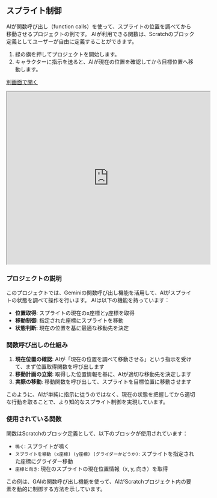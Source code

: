 ## スプライト制御

AIが関数呼び出し（function calls）を使って、スプライトの位置を調べてから移動させるプロジェクトの例です。
AIが利用できる関数は、Scratchのブロック定義としてユーザーが自由に定義することができます。

1. 緑の旗を押してプロジェクトを開始します。
2. キャラクターに指示を送ると、AIが現在の位置を確認してから目標位置へ移動します。

[別画面で開く](https://xcratch.github.io/editor#https://yokobond.github.io/xcx-gai/docs/ja/gai-sprite_control-ja.sb3)

<iframe src="https://xcratch.github.io/editor/player#https://yokobond.github.io/xcx-gai/docs/ja/gai-sprite_control-ja.sb3" width="540px" height="460px"></iframe>

### プロジェクトの説明
このプロジェクトでは、Geminiの関数呼び出し機能を活用して、AIがスプライトの状態を調べて操作を行います。
AIは以下の機能を持っています：

- **位置取得**: スプライトの現在のx座標とy座標を取得
- **移動制御**: 指定された座標にスプライトを移動
- **状態判断**: 現在の位置を基に最適な移動先を決定

### 関数呼び出しの仕組み
1. **現在位置の確認**: AIが「現在の位置を調べて移動させる」という指示を受けて、まず位置取得関数を呼び出します
2. **移動計画の立案**: 取得した位置情報を基に、AIが適切な移動先を決定します
3. **実際の移動**: 移動関数を呼び出して、スプライトを目標位置に移動させます

このように、AIが単純に指示に従うのではなく、現在の状態を把握してから適切な行動を取ることで、より知的なスプライト制御を実現しています。

### 使用されている関数
関数はScratchのブロック定義として、以下のブロックが使用されています：

- `鳴く`: スプライトが鳴く
- `スプライトを移動 (x座標) (y座標) (グライダーかどうか)`: スプライトを指定された座標にグライダー移動
- `座標と向き`: 現在のスプライトの現在位置情報（x, y, 向き）を取得

この例は、GAIの関数呼び出し機能を使って、AIがScratchプロジェクト内の要素を動的に制御する方法を示しています。
